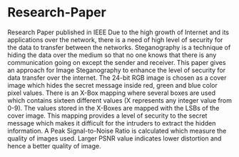 # Research-Paper
Research Paper published in IEEE
Due to the high growth of Internet and its applications over the network, there is a need of high level of security for the data to transfer between the networks. Steganography is a technique of hiding the data over the medium so that no one knows that there is any communication going on except the sender and receiver. This paper gives an approach for Image Steganography to enhance the level of security for data transfer over the internet. The 24-bit RGB image is chosen as a cover image which hides the secret message inside red, green and blue color pixel values. There is an X-Box mapping where several boxes are used which contains sixteen different values (X represents any integer value from 0-9). The values stored in the X-Boxes are mapped with the LSBs of the cover image. This mapping provides a level of security to the secret message which makes it difficult for the intruders to extract the hidden information. A Peak Signal-to-Noise Ratio is calculated which measure the quality of images used. Larger PSNR value indicates lower distortion and hence a better quality of image.
